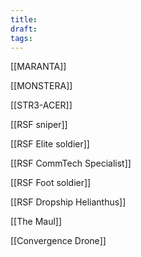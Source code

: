 ```yaml
---
title: 
draft: 
tags:
---
```

[[MARANTA]]

[[MONSTERA]] 

[[STR3-ACER]] 

[[RSF sniper]] 

[[RSF Elite soldier]] 

[[RSF CommTech Specialist]]

[[RSF Foot soldier]] 

[[RSF Dropship Helianthus]] 

[[The Maul]]
 
[[Convergence Drone]]